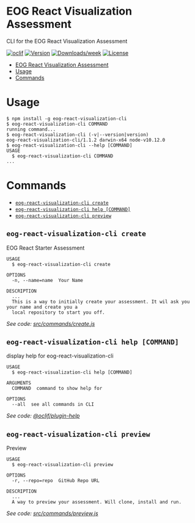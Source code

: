 # EOG React Visualization Assessment

CLI for the EOG React Visualization Assessment

[![oclif](https://img.shields.io/badge/cli-oclif-brightgreen.svg)](https://oclif.io)
[![Version](https://img.shields.io/npm/v/eog-react-visualization-cli.svg)](https://npmjs.org/package/eog-react-visualization-cli)
[![Downloads/week](https://img.shields.io/npm/dw/eog-react-visualization-cli.svg)](https://npmjs.org/package/eog-react-visualization-cli)
[![License](https://img.shields.io/npm/l/eog-react-visualization-cli.svg)](https://github.com/jwo/github-eog-react-visualization-cli/blob/master/package.json)

<!-- toc -->
* [EOG React Visualization Assessment](#eog-react-visualization-assessment)
* [Usage](#usage)
* [Commands](#commands)
<!-- tocstop -->

# Usage

<!-- usage -->
```sh-session
$ npm install -g eog-react-visualization-cli
$ eog-react-visualization-cli COMMAND
running command...
$ eog-react-visualization-cli (-v|--version|version)
eog-react-visualization-cli/1.1.2 darwin-x64 node-v10.12.0
$ eog-react-visualization-cli --help [COMMAND]
USAGE
  $ eog-react-visualization-cli COMMAND
...
```
<!-- usagestop -->

# Commands

<!-- commands -->
* [`eog-react-visualization-cli create`](#eog-react-visualization-cli-create)
* [`eog-react-visualization-cli help [COMMAND]`](#eog-react-visualization-cli-help-command)
* [`eog-react-visualization-cli preview`](#eog-react-visualization-cli-preview)

## `eog-react-visualization-cli create`

EOG React Starter Assessment

```
USAGE
  $ eog-react-visualization-cli create

OPTIONS
  -n, --name=name  Your Name

DESCRIPTION
  ...
  This is a way to initially create your assessment. It wil ask you your name and create you a
  local repository to start you off.
```

_See code: [src/commands/create.js](https://github.com/jwolgamott/eog-react-visualization-cli/blob/v1.1.2/src/commands/create.js)_

## `eog-react-visualization-cli help [COMMAND]`

display help for eog-react-visualization-cli

```
USAGE
  $ eog-react-visualization-cli help [COMMAND]

ARGUMENTS
  COMMAND  command to show help for

OPTIONS
  --all  see all commands in CLI
```

_See code: [@oclif/plugin-help](https://github.com/oclif/plugin-help/blob/v2.1.3/src/commands/help.ts)_

## `eog-react-visualization-cli preview`

Preview

```
USAGE
  $ eog-react-visualization-cli preview

OPTIONS
  -r, --repo=repo  GitHub Repo URL

DESCRIPTION
  ...
  A way to preview your assessment. Will clone, install and run.
```

_See code: [src/commands/preview.js](https://github.com/jwolgamott/eog-react-visualization-cli/blob/v1.1.2/src/commands/preview.js)_
<!-- commandsstop -->
